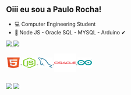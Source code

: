 ## Oiii eu sou a Paulo Rocha!

- 💻 Computer Engineering Student
- 🌋 Node JS - Oracle SQL - MYSQL - Arduino ✔

<div>
  <a href="https://github.com/rafaballerini">
  <img height="150" src="https://github-readme-stats.vercel.app/api?username=paul0rocha&show_icons=true&theme=dracula&include_all_commits=true&count_private=true"/>
  <img height="150" src="https://github-readme-stats.vercel.app/api/top-langs/?username=paul0rocha&layout=compact&langs_count=120&theme=dracula"/>
</div>

 <div style="display: inline_block"><br>
     <img align="center" alt="Rafa-HTML" height="30" width="40" src="https://raw.githubusercontent.com/devicons/devicon/master/icons/html5/html5-original.svg">
   <img align="center" alt="Rafa-Csharp" height="30" width="40" src="https://raw.githubusercontent.com/devicons/devicon/master/icons/nodejs/nodejs-original.svg">
  
  <img align="center" alt="Rafa-Csharp" height="30" width="40" src="https://raw.githubusercontent.com/devicons/devicon/master/icons/mysql/mysql-original.svg">
      <img align="center" alt="Rafa-Csharp" height="50" width="60" src="https://raw.githubusercontent.com/devicons/devicon/master/icons/oracle/oracle-original.svg">

   <img align="center" alt="Rafa-Csharp" height="30" width="40" src="https://raw.githubusercontent.com/devicons/devicon/master/icons/arduino/arduino-original.svg">
     

   </div>
  
  <div> 
   <br>
    
  <a href = "pauloseng80@gmail.com"><img src="https://img.shields.io/badge/-Gmail-%23333?style=for-the-badge&logo=gmail&logoColor=white" target="_blank"></a>
    <a href="https://instagram.com/_paulo_rocha" target="_blank"><img src="https://img.shields.io/badge/-Instagram-%23E4405F?style=for-the-badge&logo=instagram&logoColor=white" target="_blank"></a>
    
 
</div>

